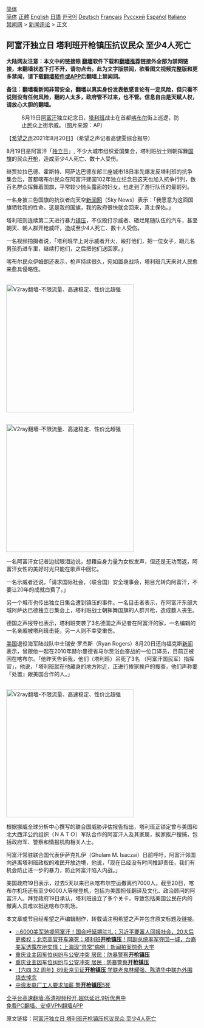  <!-- 面包屑导航 --> <div class="breadcrumb"><!-- GTranslate: https://gtranslate.io/ -->  <div class="switcher notranslate">  <div class="selected">  <a href="#" onclick="return false;"> 简体</a>  </div>  <div class="option">  <a href="https://www.bannedbook.org" onclick="doGTranslate('zh-CN|zh-CN');jQuery('div.switcher div.selected a').html(jQuery(this).html());return false;" title="简体中文" class="nturl selected"> 简体</a>  <a href="https://www.bannedbook.org/zh-tw/" onclick="doGTranslate('zh-CN|zh-TW');jQuery('div.switcher div.selected a').html(jQuery(this).html());return false;" title="繁體中文" class="nturl"> 正體</a>  <a href="https://www.bannedbook.org/en/" onclick="doGTranslate('zh-CN|en');jQuery('div.switcher div.selected a').html(jQuery(this).html());return false;" title="English" class="nturl"> English</a>  <a href="https://www.bannedbook.org/ja/" onclick="doGTranslate('zh-CN|ja');jQuery('div.switcher div.selected a').html(jQuery(this).html());return false;" title="日本語" class="nturl"> 日語</a>  <a href="https://www.bannedbook.org/ko/" onclick="doGTranslate('zh-CN|ko');jQuery('div.switcher div.selected a').html(jQuery(this).html());return false;" title="한국어" class="nturl"> 한국어</a>  <a href="https://www.bannedbook.org/de/" onclick="doGTranslate('zh-CN|de');jQuery('div.switcher div.selected a').html(jQuery(this).html());return false;" title="Deutsch" class="nturl"> Deutsch</a>  <a href="https://www.bannedbook.org/fr/" onclick="doGTranslate('zh-CN|fr');jQuery('div.switcher div.selected a').html(jQuery(this).html());return false;" title="Français" class="nturl"> Français</a>  <a href="https://www.bannedbook.org/ru/" onclick="doGTranslate('zh-CN|ru');jQuery('div.switcher div.selected a').html(jQuery(this).html());return false;" title="Русский" class="nturl"> Русский</a>  <a href="https://www.bannedbook.org/es/" onclick="doGTranslate('zh-CN|es');jQuery('div.switcher div.selected a').html(jQuery(this).html());return false;" title="Español" class="nturl"> Español</a>  <a href="https://www.bannedbook.org/it/" onclick="doGTranslate('zh-CN|it');jQuery('div.switcher div.selected a').html(jQuery(this).html());return false;" title="Italiano" class="nturl"> Italiano</a>  </div>  </div>      <div class='breadcrumb-sub'><!-- Breadcrumb NavXT 6.3.0 --> <a href="https://www.bannedbook.org/" class="home">禁闻网</a> &gt; <a href="https://www.bannedbook.org/bnews/comments/" class="category">新闻评论</a> &gt; 正文</div></div><h2>阿富汗独立日 塔利班开枪镇压抗议民众 至少4人死亡</h2> <p class="notice"><b>大陆网友注意：本文中的链接除 <a href="https://github.com/bannedbook/fanqiang" >翻墙</a>软件下载和<a href="https://github.com/killgcd/justmysocks/blob/master/README.md">翻墙推荐</a>链接外全部为禁网链接，未翻墙状态下打不开，请勿点击。此为文字版禁闻，欲看图文视频完整版和更多禁闻，请下载<a href="https://github.com/bannedbook/fanqiang">翻墙软件或APP</a>后翻墙上禁闻网。</p><p>备注：翻墙看新闻非常安全，翻墙以真实身份发表敏感言论有一定风险，但只看不说则没有任何风险，翻的人太多，政府管不过来，也不管。信息自由是天赋人权，请放心大胆的翻墙。</b></p>  <div class="entry"> <figure> <p><figcaption>8月19日<a href="https://www.bannedbook.org/bnews/tag/%e9%98%bf%e5%af%8c%e6%b1%97/" class="st_tag internal_tag" rel="tag" title="标签 阿富汗 下的日志">阿富汗</a>独立纪念日，<a href="https://www.bannedbook.org/bnews/tag/%e5%a1%94%e5%88%a9%e7%8f%ad/" class="st_tag internal_tag" rel="tag" title="标签 塔利班 下的日志">塔利班</a>战士在首都<a href="https://www.bannedbook.org/bnews/tag/%E5%96%80%E5%B8%83%E5%B0%94/" class="st_tag internal_tag" rel="tag" title="标签 喀布尔 下的日志">喀布尔</a>街上巡逻，防止民众上街示威。（图片来源：AP）</figcaption></figure> <p>【<span class='wp_keywordlink_affiliate'><a href="https://www.soundofhope.org" title="希望之声" target="_blank">希望之声</a></span>2021年8月20日】（希望之声记者高健雯综合报导）</p> <p>8月19日是阿富汗「<a href="https://www.bannedbook.org/bnews/tag/%E7%8B%AC%E7%AB%8B%E6%97%A5/" class="st_tag internal_tag" rel="tag" title="标签 独立日 下的日志">独立日</a>」, 不少大城市组织爱国集会，塔利班战士则朝挥舞<a href="https://www.bannedbook.org/bnews/tag/%E5%9B%BD%E6%97%97/" class="st_tag internal_tag" rel="tag" title="标签 国旗 下的日志">国旗</a>的民众<a href="https://www.bannedbook.org/bnews/tag/%E5%BC%80%E6%9E%AA/" class="st_tag internal_tag" rel="tag" title="标签 开枪 下的日志">开枪</a>，造成至少4人死亡、数十人受伤。</p> <p>继贾拉拉巴德、霍斯特、阿萨达巴德东部三座城市18日率先爆发反塔利班的抗争集会后，首都喀布尔民众在阿富汗建国102年独立纪念日这天也加入抗争行列，数百名群众挥舞着国旗，平常较少抛头露面的妇女，也走到了游行队伍的最前列。</p> <p>一名身披三色国旗的抗议者向天空<span class='wp_keywordlink_affiliate'><a href="https://www.bannedbook.org/" title="新闻网">新闻网</a></span>（Sky News）表示：「我愿意为这面国旗牺牲我的性命。这是我的国旗，我的政府很快就会回来，真主保佑。」</p> <p>塔利班则连续第二天进行暴力<a href="https://www.bannedbook.org/bnews/tag/%e9%95%87%e5%8e%8b/" class="st_tag internal_tag" rel="tag" title="标签 镇压 下的日志">镇压</a>，不仅殴打示威者、砸烂尾随队伍的汽车，甚至朝天、朝人群开枪威吓，造成至少4人死亡、数十人受伤。</p>  <p>一名视频拍摄者说，「塔利班早上对示威者开火，殴打他们，把一位女子，跟几名男孩扔进车里，继续打他们，之后把他们送回家。」</p> <p>喀布尔民众伊姆朗还表示，枪声持续很久，宛如置身战场，塔利班几天来对人民愈来愈具侵略性。</p> <p><br/><a href="https://github.com/bannedbook/fanqiang/wiki/V2ray%E6%9C%BA%E5%9C%BA"><img src="https://raw.githubusercontent.com/bannedbook/fanqiang/master/v2ss/images/v2free.jpg" width="336" alt="V2ray翻墙-不限流量、高速稳定、性价比超强"></a><br/></p> <p><br/><a href="https://github.com/bannedbook/fanqiang/wiki/V2ray%E6%9C%BA%E5%9C%BA"><img src="https://raw.githubusercontent.com/bannedbook/fanqiang/master/v2ss/images/v2free.jpg" width="336" alt="V2ray翻墙-不限流量、高速稳定、性价比超强"></a><br/></p> <p>一名阿富汗女记者边拭眼泪边说，想藉自身力量为女权发声，但还是无功而返，阿富汗女性的美好时光只能在歌声中回忆。</p>  <p>一名示威者还说，「请求国际社会，（联合国）安全理事会，把目光转向阿富汗，不要让20年的成就白费了。」</p> <p>另一个城市也传出独立日集会遭到镇压的事件。一名目击者表示，在阿富汗东部大城阿萨达巴德独立日集会上，塔利班战士朝挥舞国旗的人群开枪，造成数人丧生。</p> <p>德国之声报导也表示，塔利班突袭了3名德国之声记者在阿富汗的家，一名编辑的一名亲戚被塔利班击毙，另一人则不幸受重伤。</p> <p><a href="https://www.bannedbook.org/bnews/tag/%e7%be%8e%e5%9b%bd/" class="st_tag internal_tag" rel="tag" title="标签 美国 下的日志">美国</a>退役海军陆战队中士瑞安‧罗杰斯（Ryan Rogers）8月20日还向福克斯<span class='wp_keywordlink_affiliate'><a href="https://www.bannedbook.org/" title="新闻">新闻</a></span>表示，曾跟他一起在2010年赫尔曼德省马尔贾浴血奋战的一位口译员，目前正被困在喀布尔。「他昨天告诉我，他们（塔利班）吊死了3名 （阿富汗国民军）指挥官」，他说，「塔利班就在他藏身的地方附近，正进行挨家挨户的搜查，他们声称要『处置』跟美国合作的人。」</p> <p><br/><a href="https://github.com/bannedbook/fanqiang/wiki/V2ray%E6%9C%BA%E5%9C%BA"><img src="https://raw.githubusercontent.com/bannedbook/fanqiang/master/v2ss/images/v2free.jpg" width="336" alt="V2ray翻墙-不限流量、高速稳定、性价比超强"></a><br/></p>  <p>根据挪威全球分析中心撰写的联合国威胁评估报告指出，塔利班正锁定曾与美国和北大西洋公约组织（ＮＡＴＯ）军队合作的阿富汗人及其家属，挨家挨户搜捕，包括政府军、警察和情报机构相关人士。</p> <p>阿富汗常驻联合国代表伊萨克扎伊（Ghulam M. Isaczai）日前呼吁，阿富汗邻国向逃离塔利班政权的难民开放边境，他说，「现在已经没有时间推卸责任，我们有机会防止进一步的暴力，防止阿富汗陷入内战。」</p> <p>美国政府19日表示，过去5天以来已从喀布尔空运撤离约7000人。截至20日，喀布尔机场还有至少6000人等候登机，包括为美国担任翻译及文化、政治顾问的阿富汗人。拜登政府19日承认，塔利班设立了多个关卡，导致包括美国公民在内的撤离人员难以抵达喀布尔机场。</p> <p>本文章或节目经希望之声编辑制作，转载请注明希望之声并包含原文标题及链接。 </p> <ul class='op-related-articles' title='相关阅读'> <li><a href='https://www.bannedbook.org/bnews/bannedvideo/20210819/1609077.html' target='_blank'>💥6000美军驰援阿富汗！国会吁延期驻扎；习近平要富人回报社会，20大后更极权；北京高官开车淹死；塔利班<b>开枪镇压</b>！阿副总统率军夺回一城，台裔美军透露在地实情；上海现“异常”病例｜新闻拍案惊奇 大宇</a></li> <li><a href='https://www.bannedbook.org/bnews/baitai/20210717/1588896.html' target='_blank'>重庆业主因车位纠纷与公安冲突 居民：防暴警察<b>开枪镇压</b></a></li> <li><a href='https://www.bannedbook.org/bnews/headline/20210716/1588458.html' target='_blank'>重庆业主因车位纠纷与公安冲突 居民 : 防暴警察<b>开枪镇压</b></a></li> <li><a href='https://www.bannedbook.org/bnews/comments/20210604/1559983.html' target='_blank'>【六四 32 周年】89赴京见证<b>开枪镇压</b> 学联老鬼林耀强、陈清华中联办外围烧衣悼念</a></li> <li><a href='https://www.bannedbook.org/bnews/worldnews/20210418/1528822.html' target='_blank'>中资发电厂工人要求加薪 警<b>开枪镇压</b>5死</a></li> </ul> <p class="texttj"> <a href="https://github.com/bannedbook/fanqiang/wiki/V2ray%E6%9C%BA%E5%9C%BA" target="_blank">全平台高速翻墙:高清视频秒开,超低延迟,9折优惠中</a><br/> <a href="https://github.com/bannedbook/fanqiang/wiki/%E7%A6%81%E9%97%BB%E7%BD%91%E5%AE%89%E5%8D%93%E7%BF%BB%E5%A2%99%E6%96%B0%E9%97%BBAPP" target="_blank">免费PC翻墙、安卓VPN翻墙APP</a></p> <p>原文链接：<a class="src_link"  href="https://www.soundofhope.org/post/537386" target="_blank">阿富汗独立日 塔利班开枪镇压抗议民众 至少4人死亡</a></p><a name='sharetosocial'></a>  <div style="margin-bottom:5px;padding-bottom:5px;clear:both"> <div id="archive-pix-1" class="banner-ads"> <!-- AuctionX Display platform tag START --> <div id="26318x728x90x621x_ADSLOT2" clicktrack="%%CLICK_URL_ESC%%"></div> <!-- AuctionX Display platform tag END --> </div> <div id="archive-pix-2" class="banner-ads"> <!-- AuctionX Display platform tag START --> <div id="26315x300x250x621x_ADSLOT2" clicktrack="%%CLICK_URL_ESC%%"></div> <!-- AuctionX Display platform tag END --> </div> </div>  <div id="archive-pix-1" class="banner-ads"> <!-- AuctionX Display platform tag START --> <div id="26318x728x90x621x_ADSLOT3" clicktrack="%%CLICK_URL_ESC%%"></div> <!-- AuctionX Display platform tag END --> </div> </div><!--END ENTRY--> 